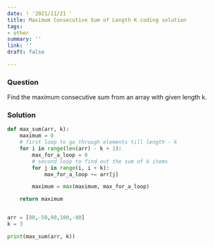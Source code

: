 ```yaml
---
date: ! '2021/11/21 '
title: Maximum Consecutive Sum of Length K coding solution
tags:
- other
summary: ''
link: ''
draft: false

---
```

### Question

Find the maximum consecutive sum from an array  with given length k.

### Solution

```python
def max_sum(arr, k):
    maximum = 0
    # first loop to go through elements till length - k
    for i in range(len(arr) - k + 1):
        max_for_a_loop = 0
        # second loop to find out the sum of k items
        for j in range(i, i + k):
            max_for_a_loop += arr[j]

        maximum = max(maximum, max_for_a_loop)

    return maximum


arr = [80,-50,90,100,-80]
k = 3

print(max_sum(arr, k))
```